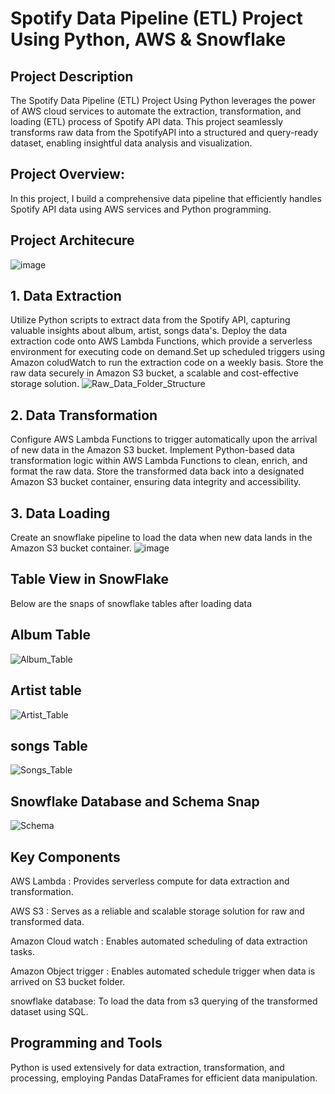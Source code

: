 # Spotify Data Pipeline (ETL) Project Using Python, AWS & Snowflake  
## Project Description
The Spotify Data Pipeline (ETL) Project Using Python leverages the power of AWS cloud services to automate the extraction, transformation, 
and loading (ETL) process of Spotify API data. This project seamlessly transforms raw data from the SpotifyAPI into a structured and query-ready dataset, enabling insightful data analysis and visualization.
## Project Overview:
In this project, I build a comprehensive data pipeline that efficiently handles Spotify API data using AWS services and Python programming.
## Project Architecure
![image](https://github.com/user-attachments/assets/9034e8b2-068a-4e0e-b7fe-4fe2259ef0fc)
## 1. Data Extraction
Utilize Python scripts to extract data from the Spotify API, capturing valuable insights about album, artist, songs data's. Deploy the data extraction code onto AWS Lambda Functions,
which provide a serverless environment for executing code on demand.Set up scheduled triggers using Amazon coludWatch to run the extraction code on a weekly basis.
Store the raw data securely in Amazon S3 bucket, a scalable and cost-effective storage solution.
![Raw_Data_Folder_Structure](https://github.com/user-attachments/assets/fd99b61e-053d-4a7d-9219-196315fd9cc5)
## 2. Data Transformation
Configure AWS Lambda Functions to trigger automatically upon the arrival of new data in the Amazon S3 bucket.
Implement Python-based data transformation logic within AWS Lambda Functions to clean, enrich, and format the raw data.
Store the transformed data back into a designated Amazon S3 bucket container, ensuring data integrity and accessibility.
## 3. Data Loading
Create an snowflake pipeline to load the data when new data lands in the Amazon S3 bucket container.
![image](https://github.com/user-attachments/assets/62a46f7b-7ddb-40d8-895a-687de5ea7c2e)
## Table View in SnowFlake 
Below are the snaps of snowflake tables after loading data
## Album Table
![Album_Table](https://github.com/user-attachments/assets/b0b297cb-0b89-483f-9fd7-d8f710b0ab84)
## Artist table
![Artist_Table](https://github.com/user-attachments/assets/df0e19a9-9f2f-403a-a612-8c59bbdf2c68)
## songs Table
![Songs_Table](https://github.com/user-attachments/assets/3ad658dd-ce90-4725-8bcf-16252d4f9d56)
## Snowflake Database and Schema Snap
![Schema](https://github.com/user-attachments/assets/6a56bb23-9825-4d65-a1d3-a4bd903c9992)
## Key Components
AWS Lambda : Provides serverless compute for data extraction and transformation.

AWS S3 : Serves as a reliable and scalable storage solution for raw and transformed data.

Amazon Cloud watch : Enables automated scheduling of data extraction tasks.

Amazon Object trigger : Enables automated schedule trigger when data is arrived on S3 bucket folder.

snowflake database: To load the data from s3 querying of the transformed dataset using SQL.

## Programming and Tools
Python is used extensively for data extraction, transformation, and processing, employing Pandas DataFrames for efficient data manipulation.


